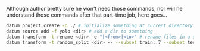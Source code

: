 Although author pretty sure he won't need those commands, nor will he understand
those commands after that part-time job, here goes...

```bash
datum project create -o ./ # initialize something at current directory
datum source add -f yolo <dir> # add a dir to something 
datum transform -t rename <dir> -e "|<from>|<to>" # rename files in a dir to something
datum transform -t random_split <dir> -- --subset train:.7 --subset test:.3 # create another dir in a dir
```
